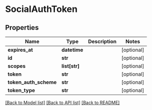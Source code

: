 # SocialAuthToken

## Properties
Name | Type | Description | Notes
------------ | ------------- | ------------- | -------------
**expires_at** | **datetime** |  | [optional] 
**id** | **str** |  | [optional] 
**scopes** | **list[str]** |  | [optional] 
**token** | **str** |  | [optional] 
**token_auth_scheme** | **str** |  | [optional] 
**token_type** | **str** |  | [optional] 

[[Back to Model list]](../README.md#documentation-for-models) [[Back to API list]](../README.md#documentation-for-api-endpoints) [[Back to README]](../README.md)

